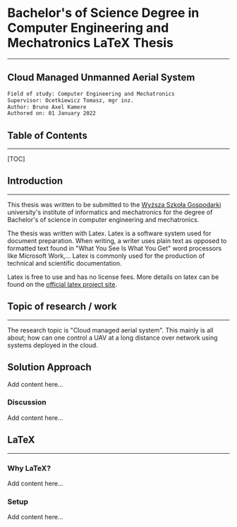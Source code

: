 # Bachelor's of Science Degree in Computer Engineering and Mechatronics LaTeX Thesis

---

## Cloud Managed Unmanned Aerial System

```html
Field of study: Computer Engineering and Mechatronics
Supervisor: Ocetkiewicz Tomasz, mgr inz.
Author: Bruno Axel Kamere
Authored on: 01 January 2022
```

## Table of Contents

---

[TOC]

## Introduction

---

This thesis was written to be submitted to the [Wyższa Szkoła Gospodarki](https://wsg.byd.pl/) university's institute of informatics and mechatronics for the degree of Bachelor's of science in computer engineering and mechatronics.

The thesis was written with Latex. Latex is a software system used for document preparation. When writing, a writer uses plain text as opposed to formatted text found in "What You See Is What You Get" word processors like Microsoft Work,... Latex is commonly used for the production of technical and scientific documentation.

Latex is free to use and has no license fees. More details on latex can be found on the [official latex project site](https://www.latex-project.org/).

## Topic of research / work

---

The research topic is "Cloud managed aerial system". This mainly is all about; how can one control a UAV at a long distance over network using systems deployed in the cloud.

## Solution Approach

Add content here...

### Discussion

Add content here...

## LaTeX

---

### Why LaTeX?

Add content here...

### Setup

Add content here...
